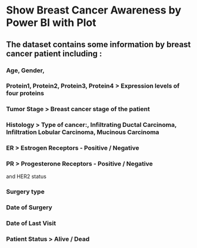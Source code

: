 
# Show Breast Cancer Awareness by Power BI with Plot
## The dataset contains some information by breast cancer patient including :
### Age, Gender,
### Protein1, Protein2, Protein3, Protein4 > Expression levels of four proteins
### Tumor Stage > Breast cancer stage of the patient 

### Histology > Type of cancer:, Infiltrating Ductal Carcinoma, Infiltration Lobular Carcinoma, Mucinous Carcinoma
### ER > Estrogen Receptors - Positive / Negative
### PR > Progesterone Receptors - Positive / Negative
and HER2 status
### Surgery type 
### Date of Surgery 
### Date of Last Visit
### Patient Status >  Alive / Dead
